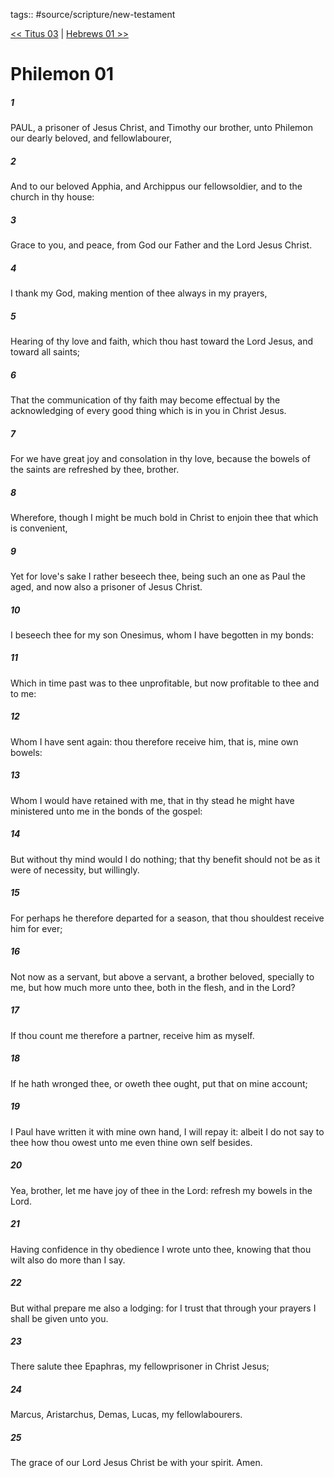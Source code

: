 tags:: #source/scripture/new-testament

[<< Titus 03](new-testament/17_Titus/Titus_03.md) | [Hebrews 01 >>](new-testament/19_Hebrews/Hebrews_01.md)

# Philemon 01

##### 1

PAUL, a prisoner of Jesus Christ, and Timothy our brother, unto Philemon our dearly beloved, and fellowlabourer,

##### 2

And to our beloved Apphia, and Archippus our fellowsoldier, and to the church in thy house:

##### 3

Grace to you, and peace, from God our Father and the Lord Jesus Christ.

##### 4

I thank my God, making mention of thee always in my prayers,

##### 5

Hearing of thy love and faith, which thou hast toward the Lord Jesus, and toward all saints;

##### 6

That the communication of thy faith may become effectual by the acknowledging of every good thing which is in you in Christ Jesus.

##### 7

For we have great joy and consolation in thy love, because the bowels of the saints are refreshed by thee, brother.

##### 8

Wherefore, though I might be much bold in Christ to enjoin thee that which is convenient,

##### 9

Yet for love's sake I rather beseech thee, being such an one as Paul the aged, and now also a prisoner of Jesus Christ.

##### 10

I beseech thee for my son Onesimus, whom I have begotten in my bonds:

##### 11

Which in time past was to thee unprofitable, but now profitable to thee and to me:

##### 12

Whom I have sent again: thou therefore receive him, that is, mine own bowels:

##### 13

Whom I would have retained with me, that in thy stead he might have ministered unto me in the bonds of the gospel:

##### 14

But without thy mind would I do nothing; that thy benefit should not be as it were of necessity, but willingly.

##### 15

For perhaps he therefore departed for a season, that thou shouldest receive him for ever;

##### 16

Not now as a servant, but above a servant, a brother beloved, specially to me, but how much more unto thee, both in the flesh, and in the Lord?

##### 17

If thou count me therefore a partner, receive him as myself.

##### 18

If he hath wronged thee, or oweth thee ought, put that on mine account;

##### 19

I Paul have written it with mine own hand, I will repay it: albeit I do not say to thee how thou owest unto me even thine own self besides.

##### 20

Yea, brother, let me have joy of thee in the Lord: refresh my bowels in the Lord.

##### 21

Having confidence in thy obedience I wrote unto thee, knowing that thou wilt also do more than I say.

##### 22

But withal prepare me also a lodging: for I trust that through your prayers I shall be given unto you.

##### 23

There salute thee Epaphras, my fellowprisoner in Christ Jesus;

##### 24

Marcus, Aristarchus, Demas, Lucas, my fellowlabourers.

##### 25

The grace of our Lord Jesus Christ be with your spirit. Amen.
